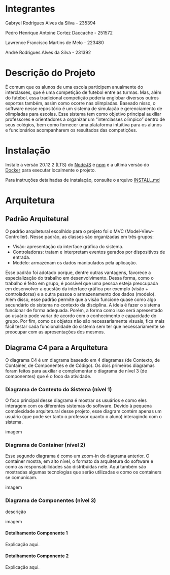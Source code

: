# Integrantes

Gabryel Rodrigues Alves da Silva - 235394

Pedro Henrique Antoine Cortez Daccache - 251572

Lawrence Francisco Martins de Melo - 223480

André Rodrigues Alves da Silva - 231392

# Descrição do Projeto

É comum que os alunos de uma escola participem anualmente do interclasses, que é uma competição de futebol entre as turmas. Mas, além do futebol, essa tradicional competição poderia englobar diversos outros esportes também, assim como ocorre nas olimpíadas. Baseado nisso, o software nesse repositório é um sistema de simulação e gerenciamento de olimpíadas para escolas. Esse sistema tem como objetivo principal auxiliar professores e orientadores a organizar um “interclasses olímpico” dentro de seus colégios, bem como fornecer uma plataforma intuitiva para os alunos e funcionários acompanharem os resultados das competições.

# Instalação

Instale a versão 20.12.2 (LTS) do [NodeJS](https://nodejs.org/en/download) e [npm](https://docs.npmjs.com/downloading-and-installing-node-js-and-npm) e a ultima versão do [Docker](https://docs.docker.com/engine/install/) para executar localmente o projeto.

Para instruções detalhadas de instalação, consulte o arquivo [INSTALL.md](./INSTALL.md)

# Arquitetura

## Padrão Arquitetural

O padrão arquitetural escolhido para o projeto foi o MVC (Model-View-Controller). Nesse padrão, as classes são organizadas em três grupos:
* Visão: apresentação da interface gráfica do sistema.
* Controladoras: tratam e interpretam eventos gerados por dispositivos de entrada.
* Modelo: armazenam os dados manipulados pela aplicação.

Esse padrão foi adotado porque, dentre outras vantagens, favorece a especialização do trabalho em desenvolvimento. Dessa forma, como o trabalho é feito em grupo, é possível que uma pessoa esteja preocupada em desenvolver a questão da interface gráfica por exemplo (visão + controladoras) e a outra pessoa o armazenamento dos dados (modelo).
Além disso, esse padrão permite que a visão funcione quase como algo secundário do sistema no contexto da disciplina. A ideia é fazer o sistema funcionar de forma adequada. Porém, a forma como isso será apresentado ao usuário pode variar de acordo com o conhecimento e capacidade do grupo.
Por fim, como os objetos não são necessariamente visuais, fica mais fácil testar cada funcionalidade do sistema sem ter que necessariamente se preocupar com as apresentações dos mesmos.

## Diagrama C4 para a Arquitetura
O diagrama C4 é um diagrama baseado em 4 diagramas (de Contexto, de Container, de Componentes e de Código). Os dois primeiros diagramas foram feitos para auxiliar e complementar o diagrama de nível 3 (de componentes) que é o foco da atividade.


### Diagrama de Contexto do Sistema (nível 1)
O foco principal desse diagrama é mostrar os usuários e como eles interagem com os diferentes sistemas do software. Devido à pequena complexidade arquitetural desse projeto, esse diagram contém apenas um usuário (que pode ser tanto o professor quanto o aluno) interagindo com o sistema.

imagem

### Diagrama de Container (nível 2)
Esse segundo diagrama é como um zoom-in do diagrama anterior. O container mostra, em alto nível, o formato da arquitetura do software e como as responsabilidades são distribúidas nele. Aqui também são mostradas algumas tecnologias que serão utilizadas e como os containers se comunicam.

imagem

### Diagrama de Componentes (nível 3)
descrição

imagem

#### Detalhamento Componente 1
Explicação aqui.

#### Detalhamento Componente 2
Explicação aqui.